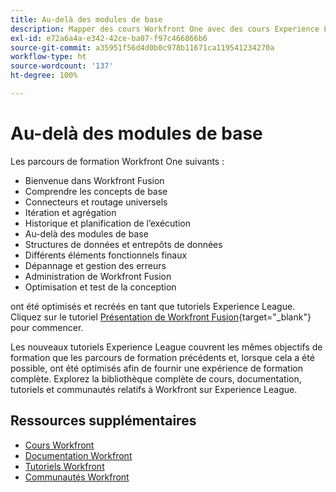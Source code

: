 ```yaml
---
title: Au-delà des modules de base
description: Mapper des cours Workfront One avec des cours Experience League
exl-id: e72a6a4a-e342-42ce-ba07-f97c466866b6
source-git-commit: a35951f56d4d0b0c978b11671ca119541234270a
workflow-type: ht
source-wordcount: '137'
ht-degree: 100%

---
```


# Au-delà des modules de base

Les parcours de formation Workfront One suivants :

* Bienvenue dans Workfront Fusion
* Comprendre les concepts de base
* Connecteurs et routage universels
* Itération et agrégation
* Historique et planification de l’exécution
* Au-delà des modules de base
* Structures de données et entrepôts de données
* Différents éléments fonctionnels finaux
* Dépannage et gestion des erreurs
* Administration de Workfront Fusion
* Optimisation et test de la conception

ont été optimisés et recréés en tant que tutoriels Experience League. Cliquez sur le tutoriel [Présentation de Workfront Fusion](https://experienceleague.adobe.com/docs/workfront-learn/tutorials-workfront/fusion/welcome-to-workfront-fusion/workfront-fusion-overview.html?lang=fr){target="_blank"} pour commencer.

Les nouveaux tutoriels Experience League couvrent les mêmes objectifs de formation que les parcours de formation précédents et, lorsque cela a été possible, ont été optimisés afin de fournir une expérience de formation complète.  Explorez la bibliothèque complète de cours, documentation, tutoriels et communautés relatifs à Workfront sur Experience League.

## Ressources supplémentaires

* [Cours Workfront](https://experienceleague.adobe.com/?lang=fr&amp;Solution=Workfront#courses)
* [Documentation Workfront](https://experienceleague.adobe.com/docs/workfront.html?lang=fr)
* [Tutoriels Workfront](https://experienceleague.adobe.com/docs/workfront-learn/tutorials-workfront/home.html?lang=fr)
* [Communautés Workfront](https://experienceleaguecommunities.adobe.com/t5/workfront/ct-p/workfront)
